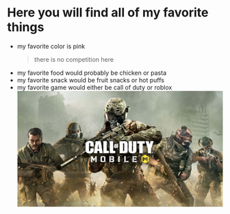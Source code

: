 # Here you will find all of my favorite things
- my favorite color is pink
  > there is no competition here
- my favorite food would probably be chicken or pasta
- my favorite snack would be fruit snacks or hot puffs
- my favorite game would either be call of duty or roblox
![cod mobile](call-of-duty-pictures-7lrqnchbx478ucgg.jpg)
